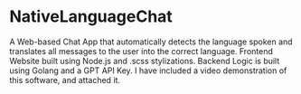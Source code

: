 # NativeLanguageChat

A Web-based Chat App that automatically detects the language spoken and translates all messages to the user into the correct language.
Frontend Website built using Node.js and .scss stylizations. Backend Logic is built using Golang and a GPT API Key.
I have included a video demonstration of this software, and attached it.
